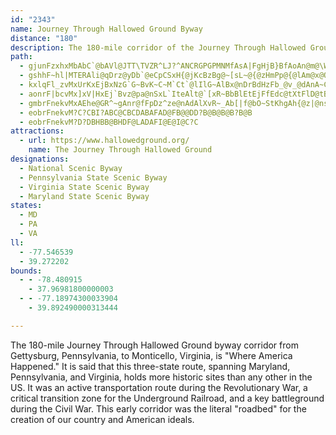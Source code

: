 ```yaml
---
id: "2343"
name: Journey Through Hallowed Ground Byway
distance: "180"
description: The 180-mile corridor of the Journey Through Hallowed Ground Byway through Maryland, Pennsylvania, and Virginia is "Where America Happened." It is said that this corridor holds more historic sites than any other in the US.
path:
  - gjunFzxhxMbAbC`@bAVl@JTT\TVZR^LJ?^ANCRGPGPMNMfAsA|FgHjB}BfAoAn@m@\Wf@[^Sd@Qd@On@Mb@Ej@E|AA~FAjGArBAnC?`A?jBAlDAlCAX?v@CnAOlFq@b@KRIPGZQ`@_@VYNUJS\{@zB_HLa@|ByGl@eBv@qBhBcEx@aCzAqEpB_G`AuCdAwCL]fAgDRo@Pk@Vs@Tg@`@s@Zc@\_@`@a@b@]l@]\O\Mf@MNA\Gh@CX?h@BTBX@`Dd@hG|@|ATjGx@jGz@^F`BRhGt@`BPfBRdALZDtAPt@H^FtANtCb@j@DhANjAJF@dALvA?nAQfGsA`AUfC]fAG^E\AbAHx@PfA^tCnAZL~@`@hAd@ZJpAd@n@X`C|@jGlC~Ar@dDhAtAR|BOtDs@hGiA~Cm@jCe@lB[rBQtA@~@DhARvB`@bCf@tAZbCd@|AP|FlApBZtAT~Cf@dGhAdC^hBNbA@b@BjBNlGv@jGx@`CXdGx@v@LtD^p@HdBPrBLlBRN@dEf@fDRfBPjFZf@?hADlAE|CQtBSx@Sd@CdAUx@M`AWdBWjA]p@Qb@Ox@]vAg@t@O`@OdA]~By@nCu@d@Kb@KfAUr@Qd@IPEpBc@rAUb@GnAMhBMfAC^Af@CPBjEDrBBr@AlFHr@AxBTh@HpA^jGfBlGfB~@XdB`@|Ab@~Bn@hAXf@HlCPp@DdA?bCWlASl@KzEy@pAQlBa@t@KtA_@zASdBKTCfGOrBEdCCfBArDOhAAfDDZBxAN`BV`ARdDx@|@XrCr@tCt@fGbBfAXlGhBlGhBjGhB`Bd@~ExAjGdB`Cp@lGdB`Cp@rExAnB|@lAj@dGbDjGfDjE|BdG`DvAv@jCpAvAr@jAn@zBdApDlB~@j@hB~@fG~CbBz@pAn@\PnE|BjDpBvBnA|DnClEhD~CjCjG|FPPf@b@PNVTDFjGdGnBnBRTrDrDvAvA|@|@fDbDxBtBhAfAt@r@z@n@x@f@^Vl@\d@TNF`Ct@lBh@bA`@lBr@tCdAjC~@p@VdC|@rDlAx@ZfBr@`Ah@~@^dCv@fFrAl@TLFXLnAd@|@Xv@ZfGdCB@ZPdCz@NHxB`AlAl@pAf@jBx@fDxAbF|BNFVLXNVRPP\`@^j@NVP^Nb@J`@Lb@N`ADTJf@H`@T~@\lA\|@`@t@`@p@PTb@j@z@x@t@v@^`@bAz@lGhGnBnBl@n@pAxA~BbCZTvErETRpBtBlC`C~@bA|BtB^VlGnEdBlAhGrELLd@V~@n@tE~Cr@d@lGlEd@\xBjBb@b@b@d@BBbAlAhAlBv@dBRl@Tr@Rp@Px@PbAPfALbANzAHbALdBVxDTbDTxDRnCFr@Dd@RpCHbAB\PvBJ|@Lx@Nv@Lh@Pt@Vz@Xv@`@~@n@lA^j@h@n@`@d@`@`@n@p@n@f@x@r@vBdBxBbBnC|Bd@\pAhAnBzAd@ZfDvBvC`BhA\v@\hBh@~DrAnC~@pBt@hBj@jGzBx@XvBt@r@TjAb@pAl@h@Vl@d@t@r@lBnBNPv@|@hAnAtBpBjAdAjAz@dB`AbDtAfDfAlA`@`B`@|Al@h@TtDfA`DhAf@LTHHDx@XhBj@~@\~DlAjGfBlGhB|Ad@dAb@|Bp@~A`@jARvCZp@Hr@JlAPhB\bAThGfCdAd@dF`C~@f@lAj@`CbAdBv@nCpAVNp@\n@TrA`@bBb@tCb@vB^nCl@zCh@vEt@tATlDr@`BXpAX`En@`Dl@fAHjADrACZCvAO`Ci@pBs@x@_@hBq@ZKbE_B`Bo@|@_@jA_@`Bm@vCeAhBs@hGyBrAg@TIh@QzCiBxB}AjA{@bC{AlCqBxBeBr@k@|BiBrC{BfDcChBiAbDiBjAq@rBgA|@i@vAu@fCaAlB[pAMjAIp@@xBJnBPrBXzAVjG~@xF|@bALzAJd@@T?jBAnA?n@?jBA|AA`A?vBBbDTlG|@|Ep@|AT~B\rBXdANzATd@H`ANbAPpfAlOpFfAvIrB~MnEdRfH`FdAbGj@ji@]d@Cd@JBJDHBDBBFBL@JEHEBEDGf@UlGIlGK`FIBNHHLHNBNAJEHMHUpGAxB?lGElGGlGGrCCjGGxCCxAAtB?bAAfGItAAjGCjGAfD?bBHj@FxE`@hBPdBPlALlGj@~Eb@hBRhGl@lGl@jGl@lGl@`AHlAJhGj@lGj@~BTjGp@h@FpAHpFh@fAFfGn@jOxAjGj@pFf@`@DfFd@lFh@lFf@lFf@lCVlFf@jFh@lFd@`@DhFf@dALfCPjFh@pFh@jFf@nFf@jFf@nFf@pFh@lFf@zANrEb@jGl@lGl@nGl@lGl@pCVbCThGl@dDZjCVhGj@dE`@jGl@nGl@jGl@D?nGl@vCXlGl@~CZ`Gj@zFl@jGj@fCVvAJr@FlGj@lGh@nBPb@RxD`@^DhBNTBjFf@~@H~Bb@r@LbBZdD^|Fh@nBP~Db@\BXDxF`@nAHhCL|DZrBPvDXpCVxFf@fCTbE^vBTrD\nAFZ@b@@fABbA?ZAt@Ez@Ix@SdA]PE~By@ZK|@StA]|@StAWfBYvCa@fFq@dBUz@MpEm@f@IvC]|Dk@PCfDa@vAOxAW^InA[fC{@|@YpAc@h@Qd@Od@QdBo@NGfCaAzCgANEp@WbBk@h@O`AQt@I`AIp@Ax@@nBFnBJdBHlFj@p@Dx@BlBJnAHtFVd@@Z@b@@xFRP@vAJdAN@?PBp@LfAV~@V~@ZfAb@r@\ZPhAn@FDbBdAtA~@TRXThA`AJN`@h@`B|BJLb@p@`A~Az@xAt@lArAxBPVt@jAd@t@NV^l@PZdAjBrA|BxA`CdA`Br@nANTR\DD@BJJ\^JHFDHDTJV\z@vAJLv@tAh@|@|@zABDJN`@t@T\PZZd@b@r@`BtClBdDdCfEBBxB`E~@hBtCtFnBrDnBpDR`@NZhAtBdCtEJP`AjB`B|CtBxD\j@V`@HLRXp@|@r@~@t@|@rAtAfCvBj@`@fAt@hAp@bAf@dAf@~@^t@XbCp@|Bn@hFvAxF|ANBpA\hBb@f@JtATf@HrDd@x@J~ARrEj@v@HlBVnCZjBTzEj@bBTv@JTBjBTnCT^D`ALdDb@J@~@LbAHz@DZ?\A\Cn@Iv@M^KTG|Ae@h@SnC{@~@tF\rBz@vErApG|@rEJn@ZzBHj@hAfJXhCj@zEVhBN|@Pz@XrALd@Tz@lA`E|AhFb@|AFNj@jB`@tALb@nA`Ef@dBh@jBp@zBp@|Bp@tBlAxDlBjGdAfD`A`D~@zCFRbAlDb@xAxAfFlCtJdC|IBNLb@zB~HfA`E^pArAvETz@n@zBJ^b@zAXlAVtAZtBr@~Ev@lFRzAh@rDt@vFh@|D|AxLdAlIl@~E|A~LHt@Fj@Db@Fz@DfA@`A?dA@NCdACh@CdAIrBGdBC`@GbBCrA?jA?T@jAFrBF`@TlAJj@Pp@Nn@Rj@HLp@jBzCnHbB`Er@bBxAlDlCrGlFlMjEhKvAlDhBfE\x@z@jBb@x@j@bAhApB|BlDjFtH~DzFR^nEhGrBrCPVDHnCjEvCfEZf@|BfDv@hAb@n@Zf@xB|ClEdGrFlIrApBjBpChAdBvFfIhCvDnBnCv@fAxFhIxFnIZb@nFlI\f@zAzBNR~BdDf@r@tFbItB|CfElG|D~F|@rAvFnIJLdBpCdA|AvFnIzFtI|A|B|A|BTXh@p@@@@@DFd@p@D^j@v@r@fAb@v@Xj@Xn@Tt@Nh@P|@Nv@Hr@Hz@Bf@?T?N@h@?d@?VEhAC|AAf@UlGYnESvDEdAOtCE|@EjBElBIpBIfB\EbBChAEnDOhAKlFa@`AIZ?r@G^C`@Ah@?j@?P@zF\xF\zBNL@F@`@FPF\PHDTJRPPPTVV\Xd@p@jAd@n@RR\ZZT\TnBpAdL~H|B~APLT\PNDFFJDADCbAiCb@eAx@mBfAkCbAiCjAoCfAqCdAeCl@{AJWFMJINEHCTChAKhDe@LArFm@tAQrBWfAMfC]z@Mb@KhBk@pBs@hBm@ZQ\STQRUDIl@q@PMJERGTERAr@BvF\j@BrCLhADxAJj@DL?ZBVDZJXNHJFJHXDTn@Q\Ij@IfAIp@@~ADdBD|AH`D|@`A\jAh@nB~@h@Xl@Vj@Pr@PbANf@F~@F|@@nCEbAAnAE`AM`AMrAYt@ShEsAhBm@b@IvAe@xCy@v@Mp@Kf@CN?\?XCXIx@?hCCvFMzCGnCKnFSrBIxAEj@?p@Dt@Hl@Jr@Pb@Nd@Pj@Xj@\n@d@p@n@jBhBhCrCfBtBrDfEnB|B|@dAn@r@x@t@\Zd@\b@Vh@Xl@TjBn@|EzAlA^dBh@p@RNDp@TbBf@zAd@d@NtC|@nDdAtBp@`AZd@Nd@Nt@T`Bd@dBh@rC|@xC`ArFdB^JTHhA^vA`@hCv@jBn@pAb@F@dA`@~@`@lE|BNHjAh@bBn@lAd@v@XdBl@`Cz@dBz@xFvBjAb@rAb@hF`BxFhBxFfBpC~@f@L~@P`@Fn@Dp@BvB@`AAv@?z@C^Ax@Kn@Il@ORE~@Yv@W\M|CcAnAc@`A[rBq@LE|Ai@z@WrAc@rAc@tCaAxFiBvDqApBo@l@O|@Or@Kt@Gh@AZAnCArB?r@?pFEfBAxC?tFE|FCzFEfBAvFAbEAnE?Z@zFCjDEvFAtDC|FAvFCdCG`D?lFCjFE|FC`CA|B?rDD|AItFClEAdFAhA@xF\RBxF\fFVxF^tF^|CRL@lLp@`AHxAHxF\hDPnFZzFZlET|FZZ@t@@`BCN?zFMbFKpEI~CGzFKzFKvFK`DGvFK~BExFKfEIpFK|FIzFKv@CxEKpBEt@CjDIlEKvFOn@AvFCl@?h@B`@@|@Fd@FzAR|@PlAVl@PhA\n@THk@BUH[JWFOLOJKPKNGVGn@ArFKhBC|FKvFMtACpDGbDIhCCjDIpBC^?j@Bh@Fj@J\Jz@XnB|@hBv@xFfCvB~@lEnBnF`C|FhCxFhC|EvBjCjAfBv@`CfAtD`BnD~Ap@Z`CdAxAn@pAl@`DvArAl@d@XXTTR\\LRX`@P`@JZNd@F\Hd@Ht@LrBH`AXdBLh@Ph@l@zARn@HPtBxFb@jATh@d@jAZp@Zp@^n@b@n@tBjC`@j@^l@Xl@P\FNHPHVL^Pr@J^~@fEVpABJDV@XAT[x@k@n@[\b@n@h@|@h@`AZt@d@fAf@bB^xATbAP~@VjAn@zCnAlGjArFl@vCNt@`@nBRt@V|@Rp@`@jAf@dAh@bAd@v@^f@h@r@xBbCrF`Gl@p@lAnAnArA~AjBX^HJz@rAh@|@Vf@j@hAd@fA`@fAXz@`@tAZpAZxAlApG`B~IZxAj@|Cf@nC\zBZpBLjAPtATxBTfCFr@^~EThCR|AVdBx@vEVzA`A`FjBxJp@nDLt@FVb@tBRz@h@pBr@~BZdAb@pAFPXz@^fAHZ\fA\hAl@vBBJR~@l@tCTjA\dB\fB~@bF|AlI`@vB`A`Ff@fCRjAFX`@xBbAdFt@xD`AjFZ~AVnAd@`CxA~Hd@hCZzA`@~BnAtGjAnGn@dDd@fCd@fCp@rDLr@Lr@PnAV~BL|AHdAHhBDpADnB?lCAjBE|AE~@GrAKdBEp@K~BCrAAfB?nBB|ABxAH|AJhBLzAN~Aj@hFn@xFpAbMd@jElAnLj@jFd@rEv@rHZtC^zDl@zFV|Bb@~Db@lEv@xHLjA`@vDh@jFJ`AVxBZ`D`AfJXjCFp@V|BHl@VtB\vBb@zB\dB`@`Bb@|AXdAj@bBj@`B`AbCd@hAf@fAp@rAbAjBz@vAXb@p@bA~@nAt@~@fBvBd@f@vBpBdA~@jA|@dAv@rAfART^j@b@`ADJBLDJH^Fd@@NBTBj@BNDNDP\j@t@dAh@j@t@r@d@`@^TXN^JZHXDP@b@AJAJEPKpAvGP|@n@jDBJVtANv@JZLf@Fz@JjBJlBFlAHbBN~CJ~BLhCNjDLpCLfDVjFLvCDnAFlAFrA@h@Bp@BdBHbDBrBLpHHzGN`HFrCHhDFdCFbDFxCHbFJvFBh@?DFtADp@F`AH|@PrAFb@R`APn@\lA~AfEFRxAlDFd@rAhDvAlDlAvCPh@dAdC~AzDbAlCTn@b@xAT~@Nv@Lz@DXLfAHfAD`ABdA@~ABrGBpGBdJDxJ@pEB`GB`G@|ABjAHlADp@Jx@PdAFZDTZxAd@bBPh@FPNZNZJLhD`ARBP?|@Zt@TzErAhCr@vBl@`Cp@^J|A`@jKrC`Cn@|Bl@~Bp@~Bl@`Cp@~Bl@v@RBGHChBDF@B?jDDfES`DAdAC^?`A?R?|BB`BHp@@T@rACvEUzAEh@D\H\Hn@TVFzDtAlAb@v@ZrCjA~BhAZNTJf@VB@|@n@RN~@z@LRfAbAfB|ATR`EnCz@j@lA~@dBbBf@^RFpDvChQdN`@XfAjAPLtEnDj@`@ZVZXZ\^\rA~ARXR\JZp@pA^`AX|@Rt@Lh@b@pBZbBPb@Lt@bHx\|@~CxAzCbPvWtw@x`AnBfCZ\xl@bt@zMfQhCfD~BzClCjD|BxCxAlBzBrCx@dAnBdC`C`Dd@l@fCbD|BxCrBlCjCfDnCnDdBxBlClDdCbDd@n@pClDpCnDzBtCtAdBNVfChDLPzB~CfChDpBnCnBhCz@hA~@nAnAbBLRbrAvgBvJhMnJnLXZ~BnCbBxBbC`D|UlZhBbBhBnA~o@p^`]rTfvAf{@tE~CfNzL|AfAlDrAbDp@`KvAlCt@bDdBnCdCxKvOvMnQrBrBfB`AtBj@|BP~dB`CbDPxEj@hEz@fF`B`Q~FjA`@|Af@`AXz@V`DfA|CdAfAXdw@hWlh@tP|Cx@rATxSt@db@lClBDbAGnB_@xB_AxB_BbAgA~_@uq@lCkEhCiDbDsChXuS~GeGbCaDpLuRnBaClAaAbCwA|B{@|XyHnFaAtKiApCm@`\uLlUaI~DtShAbHrBdZHbCE`AMxELdEbGbj@R`JtCb]vAvSt@fGxAxFh@rDJrB\nVR`D^rC|DhP~B`Mb@zDX~Ft@tFdAlDbAlBtP`TrBxDlArEbBnLbBhM`BzP`@tBx@|CdCbGvHhP~IzPrG|MpErKpAdCfClDt@xAbAxCh@rCh@`GlA|Jx@xMjDd_@L`B?lCMdCg@xFWzFa@jDsBhHkG|Qs@~Ce@rDK~As@vTMtFA`Hq@tNGt@
  - gshhF~hl|MTERAli@qDrz@yDb`@eCpCSxH{@jKcBzBg@~[sL~@{@zHmPp@{@lAm@x@Q|BMxC_AvCLp@Kr@a@hByC|@_@X?p@X`Aj@nBx@hFhAlAp@|ApB^T`@PlBX`C?tNm@pARvCz@fC?rGg@jGaA~As@xBeB`FaCvF}EbGmElEaA|KkFp@i@hAqChAkA~FwEhJwFnFuDl@s@`@_A|@{E~@_CpCuG`AcAlAe@fCe@pAiAjDk@jA@fB~@d@NxA@r@e@t@kAv@s@zAm@zB[hBErEf@r@V`A`AVJn@ChFoCjZ{M`FyBxAY~CaMl@_@N?TMr@NrJrNfBrCjA~BhLjVvh@jfAtAfDbCjHzGxShBrEhCpDrc@lg@rAnAzBbBpBtBrGlJbAfBr@lBrEfQx@`FHrAj@~n@N`Dn@~Dr@zBrArCtKhNdCrDvAdDhD`KrBhEJVjD`H~ApBlBrAdBn@~JrCnCpApHzHfIzFbH`GhOxO`GhJ|JfNpA`C|F`MbHfKl@tAn@pBnCzK|@rCzJhVbYrd@xBzEhDlKxA`DjBlCxBpC~_@~`@xA`AfG~C~BdB~M~OtCdElFxJfEtKx@zAvBjCnGrGpBzAnAv@dKxDx@`@h@d@dMtPdAdBdB`E`ClEtRbZfAhA|DlCbDlBdA|@~@rA`EzIhCrIrA~BzA~ApDfClAhAvMxOnJbMz@vAbAxBh@r@fIhHr@|@h@bAnBvIr@fBxPhZlFvLx@xAd@^rCd@z@ZdDhCbFhEvJ~KbCzCpEfGre@zr@^xAFlBGjAq@nDU`DBdDTrCdAdEfRdd@~@tCXlA`Hlh@jOplAx@lDnA`Dr@dBz@xBl@nAh@hARl@Ld@Hb@BRBb@?h@OzDWhBk@pCRfA`K{NrBlEZp@^l@Zd@Z`@d@f@b@\x@d@b@Rj@RtCx@fBjAn@l@|AjC`AxB~IpTrI{ExFqD`C{AdAo@TI\MXGb@GXAX?ZBjD\\B~@F`@H~ChA|@Nhj@nBpDVdKLzOjAl@?jBy@|@Qn@Jb@T~BjCd@dAh@l@`CpA~BtBZP\?nA_Al@K|C~@bDj@jADdDIjAFh@DLBLBn@DtBLx@?z@FJBJFJJHJFRBVBf@BNDLDJNNZNlBVbBl@~BL`DrAv@PtDDdAJxB^bBd@x@hJ^rHIbCU|Ac@`By@~AsVzY{At@yHfAeBn@yCbCy@vA{Il]wBdG_BrFyGr]aBxGeArB}@jAi@b@wKpGiAjAo@fAy@tBuQjn@]XoBXuG`Cu@^cBz@mAb@MHUJIFGJCNAh@?hCKlBi@`DkBpFuB|Ea@x@KPKLMJ[NuAn@mA\eARg@JUJi@f@KLs@bA_@`@gCh@}Cb@uASiEyB{CiAUCSAQ@ODUJSNKLQXKVQj@G\StAIl@OpAGX_@`BwCfHs@t@{@Xs@HyBIYHULcBrCA@SVYRk@VYJQHYPSZKRI\?R?xBQn@{ClCiB~CuB|@cAtAi@lA[fB?jAJlAr@tC?j@]f@cD|AUr@?~@Hn@xBhEdK~\zB~ElNfUx@vBp@~CVxBJ`C?jBK|Bm@|DcBtGmLsFeJaF{_@wRqFeCiASoAEmBPeBn@wAjAEViA`Ai@Pe@Ci@MuKgHyAs@yBEiADqATSFWJSLQN[TULURORYd@qAfCcGtP]x@KLILKDMDO?a@EwA_AsA}@_@UISWOw@_@UIk@OYE_@OyAu@{BeAcB}@w@a@MKWSqAsBCEIS[q@Ya@aAw@uCgBuAcAS?YU]a@Ga@Ci@AcAQeIoA{U@{@?o@B]@g@HeBFaADs@?]?OGaAu@yESw@_AiC}E{LcCkDiAgAOy@Bg@hCwFh@eCb@cE@mG]IKAo@Mi@U{@]i@WS?_@YcBkAgAuAq@gA[q@iEkKwEgLc@_AYk@[g@c@o@OQKOq@u@c@e@i@a@k@c@s@_@c@Om@Si@My@Ow@Mw@IsCYyBSq@Mi@Oc@Mc@Qs@[OI]SaAq@uAgAkAaAqAsAYWu@w@mBsBg@c@_@Yq@e@UMi@Se@Ok@SgAWs@Sa@Ga@CyAGc@Es@M_@I]OWOWQQQe@g@m@y@_AyAWg@s@{As@qA_@q@}A}B_AmA}AuBo@_Ai@u@[]]W]UYO{@]cA_@kAc@q@WcA_@cAg@q@a@_@WQSiAiA[_@u@cAw@mAe@y@g@w@m@{@yBwCa@i@g@u@w@oAcCiDaBcC]k@KSYm@So@Mc@Q{@q@gEYeBc@qBQ_A[eBU}@Sq@O]We@OUwA{ASWU]KSe@eAIYMs@KiASeAIi@Mw@S_AGYg@oB{BoIK]Mc@Ui@g@gAQe@Qq@[}AM_@Wq@]s@ACOYm@q@sAiAoA_Ao@g@_Ay@SSKOKSGWSy@E[K_@Qa@UYWWWWy@c@}Ai@[Ee@Si@c@WWyAe@sAgAKaA[[mAoB_Am@{@sAo@_AO[a@aAQm@Mi@Km@Io@IqAEa@CQOg@Wu@_BgDkCiFk@aAYY[YuB_BeAs@WMSGYGIAO?K?_@Du@Li@Ha@Bg@Bg@?e@CWE_@Gs@SgBw@]Mk@QYEYAY?Q@c@Hc@Ja@NcAd@yBx@UL]PODOFODYBQ?I?QCMC[I[MOKQK][_@a@[_@]o@k@eAg@iA_@o@MWiBwCMQoB}B_@c@QQSQgBkAmBiAeAy@UUOUIOGKUq@iCaL}AkEsE}NyByE_ByBcCmAsASgFKcAMoA_@cAe@_A_Ac@g@oA_D[aD]sFi@yBmAwB{AoAyAe@cCQqDu@{@?mC`@iBYe@?mAV_CfAgCXwB_@_A_@oAaAiAeBcCgHy@gBqA{@wAiAk@i@]e@cBiGo@cAyA}AcAmB_@mAyB{Mm@sBmIaKsBkBeNwJd@qClDyWfBqGFaAEm@Sw@eCaGsBaD}FeKyAyDm@aC[uCImCNkFXuCdByGXgB^wEAeCAy@?KEw@Go@G_@Ea@O_AQw@W_Aa@sAq@}AiAkC{AmDkCcGmAsCeCmFiDeI{EaKm@kAeMwXcBcD}@kAcAaA{ByAsC}@kKaA}Cq@wDkAkLoF}WaNsBu@iAWqIk@iD_@gBa@yBkA{AmA{AmBw[eh@uC{DyAqAgC{AmWgJmD{AyCiByBcAqA}@a@a@{MaTgAsA{@m@sBw@aAk@aLaKcH}FsFgFS]i@yA_AmDs@yEJiKO_Ds@kBy@aAg@w@Ye@iEsKaVmj@sDgJ_AaEc@gEIqC\oMImCY}Bm@mCuAiDyAwBcCgC{IrU[i@mCcGi@mAi@uAsCiJsDyM_AqFi@_FYgLm@yIaAuFmAgFmBaFiEeJcEaIuMqTaJcRgGmNsAcByAwA}BgAoAWcHs@wFy@gHyBsB_AqCgBwJ{IgEyCsCmAwKkCkEeBoH}DsP_KyCuA}Cw@aDQkCHqJz@wC?oCSmB]mDiAqKyFcBgA_BqA{BkCiHwLwBsCoCkCkEsCyWuO{JmGyBcCiAqBi@yAk@kCYiCGgBFcDj@qFlA_Ft@qBzDiIz@kC\mBTqBNqE
  - kxlqFl_zvMxUrKxEjBxNzG`G~BvK~C~M`Ct`@lIlG~AlBx@nDrBdHzFb_@v_@dAnA~CpFtAfDlBfHbR`kAbCrM~BpI~@pC|A`E~DfIlEfHtGnHv\t[vKhNzCdE|IbNnLnP|JnOfR~WdBvBrOvP~C`EbBxCzHtPtBxDzBxCbGlGnXtWxBtCpArB`AxBp@pBx@zCd@lCxAhMj@jCjCbIrDjIlCzDdBrBlExDvE~ChDtC`F`FjFxGxEfH`LlOvCzEbCtEfI`ShE|KlDpGnB|CvC|DvEzDxBjAbTtGfE~@bEPlDOvPoDtFa@bC@lCZnBd@rAj@hDpBbCnBlUlPlGdD~OhHrElCRFlBrAvLdHrVnPdKnExBv@|Cx@fEx@zR`ClRpEtRhF~M|C`KrAxFZdD?hFUpEk@|IaBjLwDtKgCvx@uLtFk@dJg@d\e@xHq@vB_@fHgBta@qOtJmCrKyBld@}F~NyAxO}BrCq@pH_CrG_DbF_DnMwKveAe{@hIqGfD{Cxc@}]vGaFnDmBfEmBxFmBfDy@vDq@`Jq@vj@m@zJq@rZmDlFUzFFrD\~C`@`E~@|Bp@vFzBtTvL`GvBxCx@dIjAlEXlF?|HYh`@yE`OsC|GgB`CWhAA~Df@fh@lNda@jKpFjCdCdBv@t@pGlI|n@h{@lB`DlClFdDzH~IlQxU`g@zClE`FxFxG|E|GhDnRrEbC^`MvCvGnAbAFxCE~AYpCaAxBcBz@q@j@o@l@g@fAm@~@[VCd@AVDVHZPVNVX\l@^t@r@jAj@`AV\vA`BzAvAtLrJnAl@fHxFbErDlMtNvg@|n@lBdC`EdGxCrFrD|HllAn}C~A`FzAxFt@zDvKln@`B~H~AtJh@jB~@nCrCxFbFzIvA~CbBfEdCzIvB`Ct@j@hA`@|@PdADbBGvHk@xBE~MJ`KC~Sb@`LdAvWnDrsA|RrH|@pKlB~y@tLtCX~bA~NpErAdA^pAf@lBx@~BjAXN~@j@dBfA`GfEld@l[jGjElGlEjGhElGlEpFzD~CnBbCpAtLjFnCnALPpC|A?LBJHFH?FAFChChBRJbB~AlBxB`AnApAjB~@~ApEjJpAjCz@tA|@rArA`BnArAnAhAhAp@dAl@nAp@hAb@jA^nBb@fGjATFtAf@|AbAdA~@hAvAjAtBl@vAb@hAvIxS
  - aonrF|bcvMx]xV|HxEj`Bvz@pa@nSxL`IteAlt@`[xR~BbBlEtEjFfEdc@tXtFlD@tBD|G@tCrc@C
  - gmbrFnekvMxAEhe@GR^~gAnr@fFpDz^ze@nAdAlXvR~_Ab[|f@bO~StKhgAh{@z|@ns@~H~GdEzB|j@|Pjl@nR|BjAzAzAxAdC`DjGPd@DHxA|BlA|AhB`Cx@rAb@x@jJnZhB|E|BfEbBxBnCnChAdAnDxB`DxAng@zT`O|GxUbK
  - eobrFnekvM?C?CBI?ABC@CBCDABAFAD@FB@@DD?B@B@B@B?B@B
  - eobrFnekvM?D?DBHBB@BHDF@LADAFI@E@I@C?C
attractions:
  - url: https://www.hallowedground.org/
    name: The Journey Through Hallowed Ground
designations:
  - National Scenic Byway
  - Pennsylvania State Scenic Byway
  - Virginia State Scenic Byway
  - Maryland State Scenic Byway
states:
  - MD
  - PA
  - VA
ll:
  - -77.546539
  - 39.272202
bounds:
  - - -78.480915
    - 37.96981800000003
  - - -77.18974300033904
    - 39.892490000313444

---
```


The 180-mile Journey Through Hallowed Ground byway corridor from Gettysburg, Pennsylvania, to Monticello, Virginia, is "Where America Happened." It is said that this three-state route, spanning Maryland, Pennsylvania, and Virginia, holds more historic sites than any other in the US. It was an active transportation route during the Revolutionary War, a critical transition zone for the Underground Railroad, and a key battleground during the Civil War. This early corridor was the literal "roadbed" for the creation of our country and American ideals.
